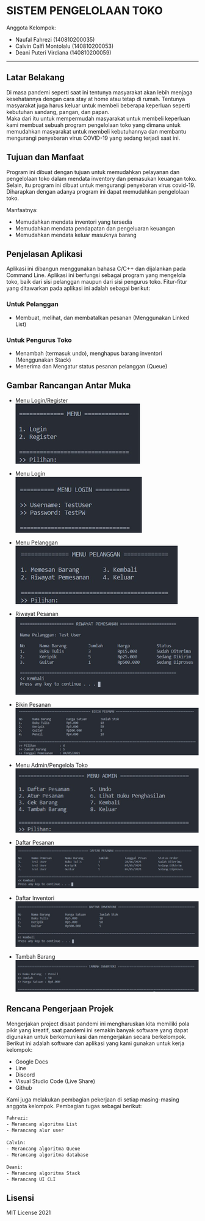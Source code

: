 # SISTEM PENGELOLAAN TOKO

Anggota Kelompok:
* Naufal Fahrezi (140810200035)
* Calvin Calfi Montolalu (140810200053)
* Deani Puteri Virdiana (140810200059)
---
## Latar Belakang
Di masa pandemi seperti saat ini tentunya masyarakat akan lebih menjaga kesehatannya dengan cara stay at home atau tetap di rumah. Tentunya masyarakat juga harus keluar untuk membeli beberapa keperluan seperti kebutuhan sandang, pangan, dan papan. <br>
Maka dari itu untuk mempermudah masyarakat untuk membeli keperluan kami membuat sebuah program pengelolaan toko yang dimana  untuk memudahkan masyarakat untuk membeli kebutuhannya dan membantu mengurangi penyebaran virus COVID-19 yang sedang terjadi saat ini.


## Tujuan dan Manfaat
Program ini dibuat dengan tujuan untuk memudahkan pelayanan dan pengelolaan toko dalam mendata inventory dan pemasukan keuangan toko. Selain,  itu program ini dibuat untuk mengurangi penyebaran virus covid-19. Diharapkan dengan adanya program ini dapat memudahkan pengelolaan toko.

Manfaatnya:
* Memudahkan mendata inventori yang tersedia
* Memudahkan mendata pendapatan dan pengeluaran keuangan
* Memudahkan mendata keluar masuknya barang

## Penjelasan Aplikasi
Aplikasi ini dibangun menggunakan bahasa C/C++ dan dijalankan pada Command Line. Aplikasi ini berfungsi sebagai program yang mengelola toko, baik dari sisi pelanggan maupun dari sisi pengurus toko. Fitur-fitur yang ditawarkan pada aplikasi ini adalah sebagai berikut:
### Untuk Pelanggan
* Membuat, melihat, dan membatalkan pesanan (Menggunakan Linked List)

### Untuk Pengurus Toko
* Menambah (termasuk undo), menghapus barang inventori (Menggunakan Stack)
* Menerima dan Mengatur status pesanan pelanggan (Queue)


## Gambar Rancangan Antar Muka
<!--
Buat rancangan antar muka selengkap mungkin sesuai fungsi aplikasinya. rancangan antar muka
diusahakan serapih dan seindah mungkin. tools yang digunakan dalam pembuatan rancangan gambar
dibebaskan sesuai kreatifitas kalian
!-->
* Menu Login/Register <br>
![](img/menu_1.jpg)

* Menu Login <br>
![](img/menu_login.jpg)

* Menu Pelanggan <br>
![](img/menu_pelanggan.jpg)

* Riwayat Pesanan <br>
![](img/riwayat_pesanan.jpg)

* Bikin Pesanan <br>
![](img/bikin_pesanan.jpg)

* Menu Admin/Pengelola Toko <br>
![](img/menu_admin.jpg)

* Daftar Pesanan <br>
![](img/daftar_pesanan.jpg)

* Daftar Inventori <br>
![](img/daftar_inventori.jpg)

* Tambah Barang <br>
![](img/tambah_inventori.jpg)


## Rencana Pengerjaan Projek
<!--
Dalam kondisi pandemi seperti ini, tidak memungkinkan untuk bertemu bertatap muka. Maka dari itu
jelaskan bagaimana kalian bekerja sama, berkoordinasi, pembagian kerja.Tools apa yang kalian gunakan
untuk bekerja bersama sama cth github, google docs, google meet>ibebaskan sesuai kreatifitas kalian
!-->
Mengerjakan project disaat pandemi ini mengharuskan kita memiliki pola pikir yang kreatif, saat pandemi ini semakin banyak software yang dapat digunakan untuk berkomunikasi dan mengerjakan secara berkelompok. Berikut ini adalah software dan aplikasi yang kami gunakan untuk kerja kelompok:
* Google Docs
* Line
* Discord
* Visual Studio Code (Live Share)
* Github

Kami juga melakukan pembagian pekerjaan di setiap masing-masing anggota kelompok. Pembagian tugas sebagai berikut:

    Fahrezi:
    - Merancang algoritma List
    - Merancang alur user

    Calvin:
    - Merancang algoritma Queue
    - Merancang algoritma database

    Deani:
    - Merancang algoritma Stack
    - Merancang UI CLI

## Lisensi

MIT License 2021
